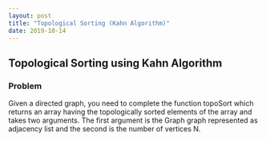 ```yaml
---
layout: post
title: "Topological Sorting (Kahn Algorithm)"
date: 2019-10-14
---
```


## Topological Sorting using Kahn Algorithm
### Problem
Given a directed graph, you need to complete the function topoSort which returns an array having the topologically sorted elements of the array and takes two arguments. The first argument is the Graph graph represented as adjacency list and the second is the number of vertices N.
